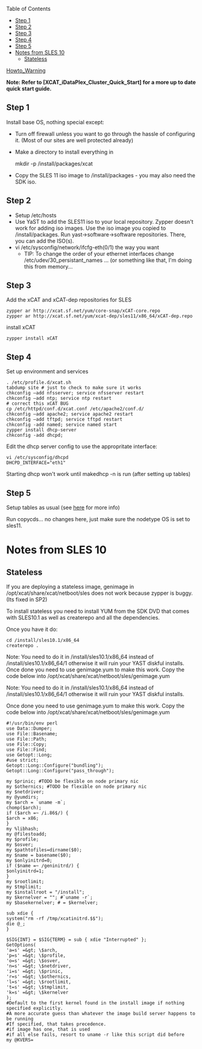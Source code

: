 <!-- START doctoc generated TOC please keep comment here to allow auto update -->
<!-- DON'T EDIT THIS SECTION, INSTEAD RE-RUN doctoc TO UPDATE -->
Table of Contents

  - [Step 1](#step-1)
  - [Step 2](#step-2)
  - [Step 3](#step-3)
  - [Step 4](#step-4)
  - [Step 5](#step-5)
- [Notes from SLES 10](#notes-from-sles-10)
  - [Stateless](#stateless)

<!-- END doctoc generated TOC please keep comment here to allow auto update -->

[Howto_Warning](Howto_Warning)

**Note: Refer to [XCAT_iDataPlex_Cluster_Quick_Start] for a more up to date quick start guide.**


## Step 1

Install base OS, nothing special except: 

  * Turn off firewall unless you want to go through the hassle of configuring it. (Most of our sites are well protected already) 
  * Make a directory to install everything in 
    
    mkdir -p /install/packages/xcat

  * Copy the SLES 11 iso image to /install/packages - you may also need the SDK iso. 

## Step 2

  * Setup /etc/hosts 
  * Use YaST to add the SLES11 iso to your local repository. Zypper doesn't work for adding iso images. Use the iso image you copied to /install/packages. Run yast-&gt;software-&gt;software repositories. There, you can add the ISO(s). 
  * vi /etc/sysconfig/network/ifcfg-eth(0/1) the way you want 
    * TIP: To change the order of your ethernet interfaces change /etc/udev/30_persistant_names ... (or something like that, I'm doing this from memory... 

## Step 3

Add the xCAT and xCAT-dep repositories for SLES 
    
    zypper ar http://xcat.sf.net/yum/core-snap/xCAT-core.repo
    zypper ar http://xcat.sf.net/yum/xcat-dep/sles11/x86_64/xCAT-dep.repo

install xCAT 
    
    zypper install xCAT

## Step 4

Set up environment and services 
    
    . /etc/profile.d/xcat.sh
    tabdump site # just to check to make sure it works
    chkconfig –add nfsserver; service nfsserver restart
    chkconfig –add ntp; service ntp restart
    # correct this xCAT BUG
    cp /etc/httpd/conf.d/xcat.conf /etc/apache2/conf.d/
    chkconfig –add apache2; service apache2 restart
    chkconfig –add tftpd; service tftpd restart
    chkconfig -add named; service named start
    zypper install dhcp-server
    chkconfig -add dhcpd;

Edit the dhcp server config to use the appropritate interface: 
    
    vi /etc/sysconfig/dhcpd
    DHCPD_INTERFACE="eth1"

Starting dhcp won't work until makedhcp -n is run (after setting up tables) 

## Step 5

Setup tables as usual (see [here](Basic_Install_DHCP) for more info) 

Run copycds... no changes here, just make sure the nodetype OS is set to sles11. 

  


# Notes from SLES 10

## Stateless

If you are deploying a stateless image, genimage in /opt/xcat/share/xcat/netboot/sles does not work because zypper is buggy. (Its fixed in SP2) 

To install stateless you need to install YUM from the SDK DVD that comes with SLES10.1 as well as createrepo and all the dependencies. 

Once you have it do: 
    
    cd /install/sles10.1/x86_64
    createrepo .

Note: You need to do it in /install/sles10.1/x86_64 instead of /install/sles10.1/x86_64/1 otherwise it will ruin your YAST diskful installs.  
Once done you need to use genimage.yum to make this work. Copy the code below into /opt/xcat/share/xcat/netboot/sles/genimage.yum 

  


Note: You need to do it in /install/sles10.1/x86_64 instead of /install/sles10.1/x86_64/1 otherwise it will ruin your YAST diskful installs. 

Once done you need to use genimage.yum to make this work. Copy the code below into /opt/xcat/share/xcat/netboot/sles/genimage.yum 
    
    #!/usr/bin/env perl
    use Data::Dumper;
    use File::Basename;
    use File::Path;
    use File::Copy;
    use File::Find;
    use Getopt::Long;
    #use strict;
    Getopt::Long::Configure("bundling");
    Getopt::Long::Configure("pass_through");
    
    my $prinic; #TODO be flexible on node primary nic
    my $othernics; #TODO be flexible on node primary nic
    my $netdriver;
    my @yumdirs;
    my $arch = `uname -m`;
    chomp($arch);
    if ($arch =~ /i.86$/) {
    $arch = x86;
    }
    my %libhash;
    my @filestoadd;
    my $profile;
    my $osver;
    my $pathtofiles=dirname($0);
    my $name = basename($0);
    my $onlyinitrd=0;
    if ($name =~ /geninitrd/) {
    $onlyinitrd=1;
    }
    my $rootlimit;
    my $tmplimit;
    my $installroot = "/install";
    my $kernelver = ""; #`uname -r`;
    my $basekernelver; # = $kernelver;
    
    sub xdie {
    system("rm -rf /tmp/xcatinitrd.$$");
    die @_;
    }
    
    $SIG{INT} = $SIG{TERM} = sub { xdie "Interrupted" };
    GetOptions(
    'a=s' =&gt; \$arch,
    'p=s' =&gt; \$profile,
    'o=s' =&gt; \$osver,
    'n=s' =&gt; \$netdriver,
    'i=s' =&gt; \$prinic,
    'r=s' =&gt; \$othernics,
    'l=s' =&gt; \$rootlimit,
    't=s' =&gt; \$tmplimit,
    'k=s' =&gt; \$kernelver
    );
    #Default to the first kernel found in the install image if nothing specified explicitly.
    #A more accurate guess than whatever the image build server happens to be running
    #If specified, that takes precedence.
    #if image has one, that is used
    #if all else fails, resort to uname -r like this script did before
    my @KVERS= 
